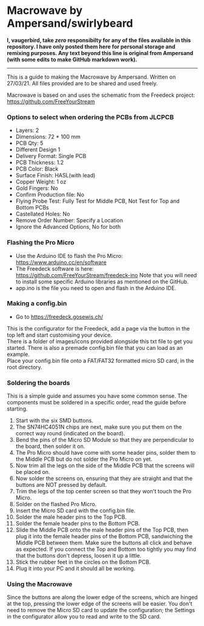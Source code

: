# Macrowave by Ampersand/swirlybeard
**I, vaugerbird, take *zero* responsibilty for any of the files available in this repository. I have only posted them here for personal storage and remixing purposes. Any text beyond this line is original from Ampersand (with some edits to make GitHub markdown work).**

--------------------------------

This is a guide to making the Macrowave by Ampersand. 
Written on 27/03/21. 
All files provided are to be shared and used freely.

Macrowave is based on and uses the schematic from the Freedeck project: https://github.com/FreeYourStream

### Options to select when ordering the PCBs from JLCPCB
* Layers: 2
* Dimensions: 72 * 100 mm
* PCB Qty: 5
* Different Design 1
* Delivery Format: Single PCB
* PCB Thickness: 1.2
* PCB Color: Black
* Surface Finish: HASL(with lead)
* Copper Weight: 1 oz
* Gold Fingers: No
* Confirm Production file: No
* Flying Probe Test: Fully Test for Middle PCB, Not Test for Top and Bottom PCBs
* Castellated Holes: No
* Remove Order Number: Specify a Location
* Ignore the Advanced Options, No for both

### Flashing the Pro Micro 
* Use the Arduino IDE to flash the Pro Micro: https://www.arduino.cc/en/software
* The Freedeck software is here: https://github.com/FreeYourStream/freedeck-ino
Note that you will need to install some specific Arduino libraries as mentioned on the GitHub.
* app.ino is the file you need to open and flash in the Arduino IDE.

### Making a config.bin
* Go to https://freedeck.gosewis.ch/

This is the configurator for the Freedeck, add a page via the button in the top left and start customising your device. <br>
There is a folder of images/icons provided alongside this txt file to get you started. There is also a premade config.bin file that you can load as an example. <br>
Place your config.bin file onto a FAT/FAT32 formatted micro SD card, in the root directory.

### Soldering the boards
This is a simple guide and assumes you have some common sense.
The components must be soldered in a specific order, read the guide before starting.
1. Start with the six SMD buttons.
2. The SN74HC4051N chips are next, make sure you put them on the correct way round (indicated on the board).
3. Bend the pins of the Micro SD Module so that they are perpendicular to the board, then solder it on.
4. The Pro Micro should have come with some header pins, solder them to the Middle PCB but do not solder the Pro Micro on yet.
5. Now trim all the legs on the side of the Middle PCB that the screens will be placed on.
6. Now solder the screens on, ensuring that they are straight and that the buttons are NOT pressed by default.
7. Trim the legs of the top center screen so that they won't touch the Pro Micro.
8. Solder on the flashed Pro Micro.
9. Insert the Micro SD card with the config.bin file.
10. Solder the male header pins to the Top PCB.
11. Solder the female header pins to the Bottom PCB.
12. Slide the Middle PCB onto the male header pins of the Top PCB, then plug it into the female header pins of the Bottom PCB, sandwiching the Middle PCB between them. Make sure the buttons all click and behave as expected. If you connect the Top and Bottom too tightly you may find that the buttons don't depress, loosen it up a little.
13. Stick the rubber feet in the circles on the Bottom PCB.
14. Plug it into your PC and it should all be working.

### Using the Macrowave
Since the buttons are along the lower edge of the screens, which are hinged at the top, pressing the lower edge of the screens will be easier.
You don't need to remove the Micro SD card to update the configuration; the Settings in the configurator allow you to read and write to the SD card.
